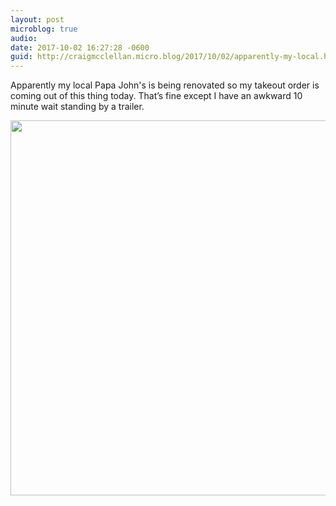 ```yaml
---
layout: post
microblog: true
audio: 
date: 2017-10-02 16:27:28 -0600
guid: http://craigmcclellan.micro.blog/2017/10/02/apparently-my-local.html
---
```

Apparently my local Papa John's is being renovated so my takeout order is coming out of this thing today. That’s fine except I have an awkward 10 minute wait standing by a trailer.

<img src="http://craigmcclellan.com/uploads/2017/fe765ceeae.jpg" width="600" height="600" />
